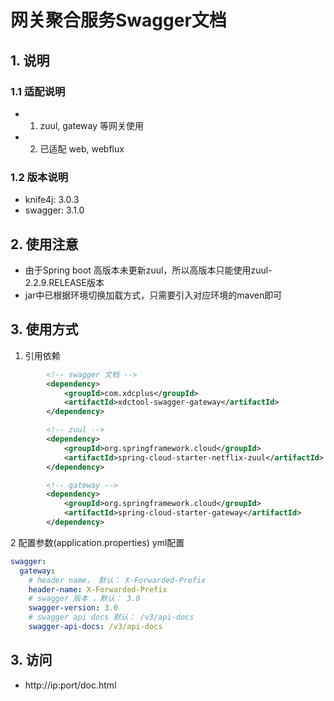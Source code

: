 # 网关聚合服务Swagger文档

## 1. 说明
### 1.1 适配说明
 - 1. zuul, gateway 等网关使用
 - 2. 已适配 web, webflux

### 1.2 版本说明
 - knife4j: 3.0.3
 - swagger: 3.1.0
 
## 2. 使用注意
 - 由于Spring boot 高版本未更新zuul，所以高版本只能使用zuul-2.2.9.RELEASE版本
 - jar中已根据环境切换加载方式，只需要引入对应环境的maven即可

## 3. 使用方式
1. 引用依赖
```xml
        <!-- swagger 文档 -->
        <dependency>
            <groupId>com.xdcplus</groupId>
            <artifactId>xdctool-swagger-gateway</artifactId>
        </dependency>    

        <!-- zuul -->
        <dependency>
            <groupId>org.springframework.cloud</groupId>
            <artifactId>spring-cloud-starter-netflix-zuul</artifactId>
        </dependency>   

        <!-- gateway -->
        <dependency>
            <groupId>org.springframework.cloud</groupId>
            <artifactId>spring-cloud-starter-gateway</artifactId>
        </dependency>
```

2 配置参数(application.properties) yml配置
```yaml
swagger:
  gateway:
    # header name， 默认： X-Forwarded-Prefix
    header-name: X-Forwarded-Prefix
    # swagger 版本 ，默认： 3.0
    swagger-version: 3.0
    # swagger api docs 默认： /v3/api-docs
    swagger-api-docs: /v3/api-docs
```


## 3. 访问
 - http://ip:port/doc.html








































